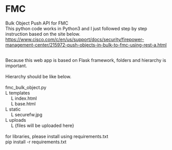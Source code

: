 # FMC
Bulk Object Push API for FMC
<br>
This python code works in Python3 and I just followed step by step instruction based on the site below.
https://www.cisco.com/c/en/us/support/docs/security/firepower-management-center/215972-push-objects-in-bulk-to-fmc-using-rest-a.html

<br>
Because this web app is based on Flask framework, folders and hierarchy is important.
<br><br>
Hierarchy should be like below.
<br><br>
fmc_bulk_object.py<br>
 L templates <br>
&emsp;    L index.html <br>
&emsp;    L base.html <br>
 L static <br>
&emsp;    L securefw.jpg <br>
 L uploads <br>
&emsp;    L {files will be uploaded here}<br>
    <br>
for libraries, please install using requirements.txt
<br>
pip install -r requirements.txt
